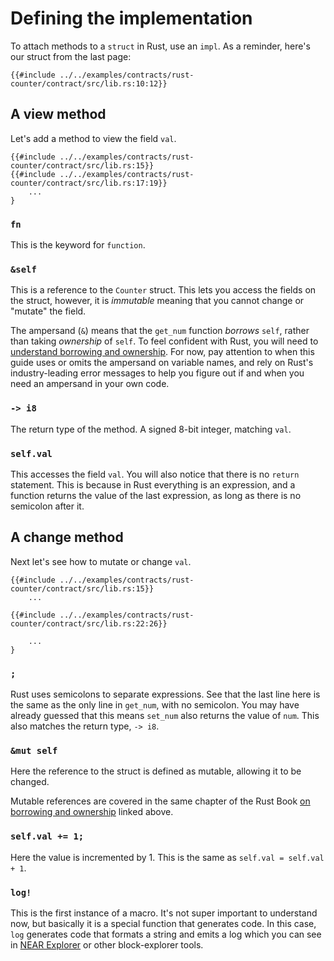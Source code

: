 # Defining the implementation

To attach methods to a `struct` in Rust, use an `impl`. As a reminder, here's our struct from the last page:

```rust,noplayground,ignore
{{#include ../../examples/contracts/rust-counter/contract/src/lib.rs:10:12}}
```

## A view method

Let's add a method to view the field `val`.

```rust,noplayground,ignore
{{#include ../../examples/contracts/rust-counter/contract/src/lib.rs:15}}
{{#include ../../examples/contracts/rust-counter/contract/src/lib.rs:17:19}}
    ...
}
```

### `fn`

This is the keyword for `function`. 

### `&self`

This is a reference to the `Counter` struct. This lets you access the fields on the struct, however, it is _immutable_ meaning that you cannot change or "mutate" the field.

The ampersand (`&`) means that the `get_num` function _borrows_ `self`, rather than taking _ownership_ of `self`. To feel confident with Rust, you will need to [understand borrowing and ownership](https://doc.rust-lang.org/stable/book/ch04-00-understanding-ownership.html). For now, pay attention to when this guide uses or omits the ampersand on variable names, and rely on Rust's industry-leading error messages to help you figure out if and when you need an ampersand in your own code.

### `-> i8`

The return type of the method. A signed 8-bit integer, matching `val`.

### `self.val`

This accesses the field `val`. You will also notice that there is no `return` statement. This is because in Rust everything is an expression, and a function returns the value of the last expression, as long as there is no semicolon after it.

## A change method

Next let's see how to mutate or change `val`. 

```rust,noplayground,ignore
{{#include ../../examples/contracts/rust-counter/contract/src/lib.rs:15}}
    ...

{{#include ../../examples/contracts/rust-counter/contract/src/lib.rs:22:26}}
  
    ...
}
```

### `;`

Rust uses semicolons to separate expressions. See that the last line here is the same as the only line in `get_num`, with no semicolon. You may have already guessed that this means `set_num` also returns the value of `num`. This also matches the return type, `-> i8`.

### `&mut self`

Here the reference to the struct is defined as mutable, allowing it to be changed.

Mutable references are covered in the same chapter of the Rust Book [on borrowing and ownership](https://doc.rust-lang.org/stable/book/ch04-02-references-and-borrowing.html#mutable-references) linked above.

### `self.val += 1;`

Here the value is incremented by 1.  This is the same as `self.val = self.val + 1`.

### `log!`

This is the first instance of a macro. It's not super important to understand now, but basically it is a special function that generates code.  In this case, `log` generates code that formats a string and emits a log which you can see in [NEAR Explorer](https://explorer.near.org/) or other block-explorer tools.
